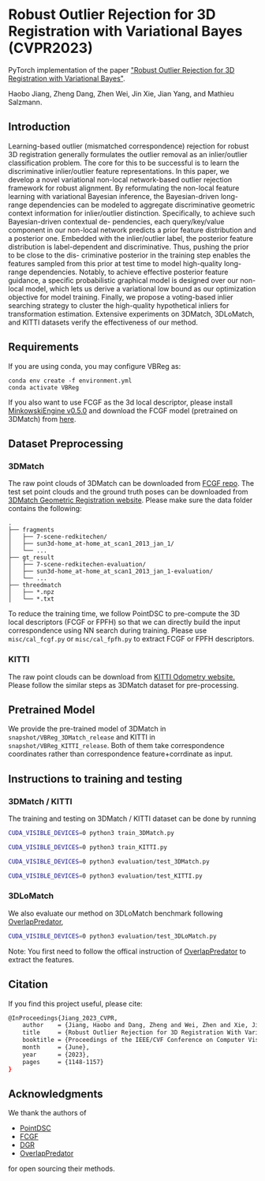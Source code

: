 # Robust Outlier Rejection for 3D Registration with Variational Bayes (CVPR2023)

PyTorch implementation of the paper ["Robust Outlier Rejection for 3D Registration with Variational Bayes"](https://openaccess.thecvf.com/content/CVPR2023/papers/Jiang_Robust_Outlier_Rejection_for_3D_Registration_With_Variational_Bayes_CVPR_2023_paper.pdf).

Haobo Jiang, Zheng Dang, Zhen Wei, Jin Xie, Jian Yang, and Mathieu Salzmann.


## Introduction

Learning-based outlier (mismatched correspondence) rejection for robust 3D registration generally formulates the outlier removal as an inlier/outlier classification problem. The core for this to be successful is to learn the discriminative inlier/outlier feature representations. In this paper, we develop a novel variational non-local network-based outlier rejection framework for robust alignment. By reformulating the non-local feature learning with variational Bayesian inference, the Bayesian-driven long-range dependencies can be modeled to aggregate discriminative geometric context information for inlier/outlier distinction. Specifically, to achieve such Bayesian-driven contextual de- pendencies, each query/key/value component in our non-local network predicts a prior feature distribution and a posterior one. Embedded with the inlier/outlier label, the posterior feature distribution is label-dependent and discriminative. Thus, pushing the prior to be close to the dis- criminative posterior in the training step enables the features sampled from this prior at test time to model high-quality long-range dependencies. Notably, to achieve effective posterior feature guidance, a specific probabilistic graphical model is designed over our non-local model, which lets us derive a variational low bound as our optimization objective for model training. Finally, we propose a voting-based inlier searching strategy to cluster the high-quality hypothetical inliers for transformation estimation. Extensive experiments on 3DMatch, 3DLoMatch, and KITTI datasets verify the effectiveness of our method.


## Requirements

If you are using conda, you may configure VBReg as:

    conda env create -f environment.yml
    conda activate VBReg

If you also want to use FCGF as the 3d local descriptor, please install [MinkowskiEngine v0.5.0](https://github.com/NVIDIA/MinkowskiEngine) and download the FCGF model (pretrained on 3DMatch) from [here](http://node2.chrischoy.org/data/projects/DGR/ResUNetBN2C-feat32-3dmatch-v0.05.pth).

## Dataset Preprocessing

### 3DMatch

The raw point clouds of 3DMatch can be downloaded from [FCGF repo](http://node2.chrischoy.org/data/datasets/registration/threedmatch.tgz). The test set point clouds and the ground truth poses can be downloaded from [3DMatch Geometric Registration website](http://3dmatch.cs.princeton.edu/#geometric-registration-benchmark). 
Please make sure the data folder contains the following:

```
.                          
├── fragments                 
│   ├── 7-scene-redkitechen/       
│   ├── sun3d-home_at-home_at_scan1_2013_jan_1/      
│   └── ...                
├── gt_result                   
│   ├── 7-scene-redkitechen-evaluation/   
│   ├── sun3d-home_at-home_at_scan1_2013_jan_1-evaluation/
│   └── ...         
├── threedmatch            
│   ├── *.npz
│   └── *.txt                            
```

To reduce the training time, we follow PointDSC to pre-compute the 3D local descriptors (FCGF or FPFH) so that we can directly build the input correspondence using NN search during training. Please use `misc/cal_fcgf.py` or `misc/cal_fpfh.py` to extract FCGF or FPFH descriptors. 

### KITTI

The raw point clouds can be download from [KITTI Odometry website.](http://www.cvlibs.net/datasets/kitti/eval_odometry.php) Please follow the similar steps as 3DMatch dataset for pre-processing.

## Pretrained Model

We provide the pre-trained model of 3DMatch in `snapshot/VBReg_3DMatch_release` and KITTI in `snapshot/VBReg_KITTI_release`. 
Both of them take correspondence coordinates rather than correspondence feature+corrdinate as input.  


## Instructions to training and testing

### 3DMatch / KITTI 

The training and testing on 3DMatch / KITTI dataset can be done by running
```bash
CUDA_VISIBLE_DEVICES=0 python3 train_3DMatch.py

CUDA_VISIBLE_DEVICES=0 python3 train_KITTI.py

CUDA_VISIBLE_DEVICES=0 python3 evaluation/test_3DMatch.py

CUDA_VISIBLE_DEVICES=0 python3 evaluation/test_KITTI.py
```


### 3DLoMatch
We also evaluate our method on 3DLoMatch benchmark following [OverlapPredator](https://github.com/ShengyuH/OverlapPredator),
```bash
CUDA_VISIBLE_DEVICES=0 python3 evaluation/test_3DLoMatch.py
```
Note: You first need to follow the offical instruction of [OverlapPredator](https://github.com/ShengyuH/OverlapPredator) to extract the features.

## Citation

If you find this project useful, please cite:

```bash
@InProceedings{Jiang_2023_CVPR,
    author    = {Jiang, Haobo and Dang, Zheng and Wei, Zhen and Xie, Jin and Yang, Jian and Salzmann, Mathieu},
    title     = {Robust Outlier Rejection for 3D Registration With Variational Bayes},
    booktitle = {Proceedings of the IEEE/CVF Conference on Computer Vision and Pattern Recognition (CVPR)},
    month     = {June},
    year      = {2023},
    pages     = {1148-1157}
}
```

## Acknowledgments
We thank the authors of 
- [PointDSC](https://github.com/XuyangBai/PointDSC)
- [FCGF](https://github.com/chrischoy/FCGF)
- [DGR](https://github.com/chrischoy/DeepGlobalRegistration)
- [OverlapPredator](https://github.com/ShengyuH/OverlapPredator)

for open sourcing their methods.
